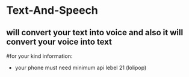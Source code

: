 # Text-And-Speech
##  will convert your text into voice and also it will convert your voice into text

#for your kind information: 
- your phone must need minimum api lebel 21 (lolipop)
